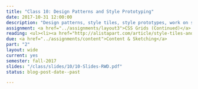 ```yaml
---
title: "Class 10: Design Patterns and Style Prototyping"
date: 2017-10-31 12:00:00
description: "Design patterns, style tiles, style prototypes, work on style prototypes and static mockups in class"
assignment: <a href="../assignments/layout3">CSS Grids (Continued)</a> and <a href="../assignments/wireframes">Style Tiles, Mockups and Style Prototype</a>
reading: <ul><li><a href="http://alistapart.com/article/style-tiles-and-how-they-work">Style Tiles and How They Work by Samantha Warren</a></li><li><a href="http://seesparkbox.com/foundry/our_new_responsive_design_deliverable_the_style_prototype">Our New Responsive Design Deliverable - The Style Prototype</a></li><li><a href="http://alistapart.com/article/responsive-comping-obtaining-signoff-with-mockups">Responsive Comping - Obtaining Client Feedback Without Mockups by Matt Griffin</a></li><li><a href="http://daverupert.com/2013/04/responsive-deliverables/">Responsive Deliverables by Dave Rupert</a></li><li><a href="http://uxmovement.com/mobile/why-mobile-menus-belong-at-the-bottom-of-the-screen/">In Class - Why Mobile Menus Belong at the Bottom of the Screen</a></li><li><a href="https://www.awwwards.com/brutalism-brutalist-websites.html">Brutalist Websites</a></li><li><a href="https://mozilladevelopers.github.io/playground/02-first-grid/">CSS Grid Your First Grid</a></li></ul>
due: <a href="../assignments/content">Content & Sketching</a>
part: "2"
layout: wide
current: yes
semester: fall-2017
slides: "/class/slides/10/10-Slides-RWD.pdf"
status: blog-post-date--past

---
```

